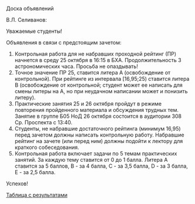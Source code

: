 Доска объявлений 

В.Л. Селиванов:

Уважаемые студенты!

Объявления в связи с предстоящим зачетом:
1) Контрольная работа для не набравших проходной рейтинг (ПР) начнется в среду 25 октября в 16:15 в БХА. Продолжительность 3 астрономических часа. Просьба не опаздывать!
2) Точное значение ПР 25, ставится литера А (освобождение от контрольной). При рейтинге из интервала [16,95;25) ставится литера В (освобождение от контрольной; студент может ее написать для смены литеры на А, но при неудачном написании может и понизить литеру).
3) Практические занятия 25 и 26 октября пройдут в режиме повторения пройденного материала и обсуждения трудных тем. Занятие в группе Б05 НоД  26 октября состоится в аудитории 308 Ср. Проспекта с 13:40.
4) Студенты, не набравшие достаточного рейтинга (минимум 16,95) перед зачетом должны написать контрольную работу. Набравшие рейтинг на зачете (или перед ним) должны подойти к лектору для краткого собеседования.
5) Контрольная работа включает задачи по 5 темам практических занятий. За каждую тему ставится от 0 до 1 балла. Литера A ставится за 5 баллов, B - за 4 балла, C - за 3,5 балла, D - за 3 балла, E - за 2,5 балла.

Успехов!

  




[Таблица с результатами](https://docs.google.com/spreadsheets/d/1evWp-Hhzs36jRN7MhpjcBVy7LAIIiQPZFxvZDyPBJHM/edit#gid=0)
